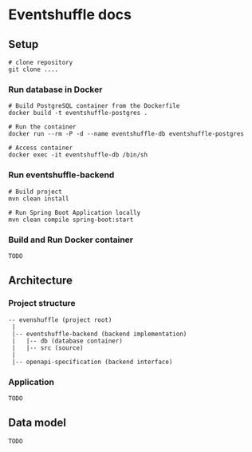 # Eventshuffle docs

## Setup

```
# clone repository 
git clone .... 
```

### Run database in Docker 

``` 
# Build PostgreSQL container from the Dockerfile
docker build -t eventshuffle-postgres .

# Run the container
docker run --rm -P -d --name eventshuffle-db eventshuffle-postgres

# Access container
docker exec -it eventshuffle-db /bin/sh
```

### Run eventshuffle-backend 

``` 
# Build project
mvn clean install

# Run Spring Boot Application locally
mvn clean compile spring-boot:start
```

### Build and Run Docker container

``` 
TODO
```

## Architecture

### Project structure
```
-- evenshuffle (project root)
 |
 |-- eventshuffle-backend (backend implementation)
 |   |-- db (database container)
 |   |-- src (source)
 |
 |-- openapi-specification (backend interface)

```

### Application 

``` 
TODO
```

## Data model

``` 
TODO
```